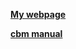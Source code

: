 [**My webpage**](https://scholar.princeton.edu/payampiray)

[**cbm manual**](https://payampiray.github.io/cbm_manual.html)
